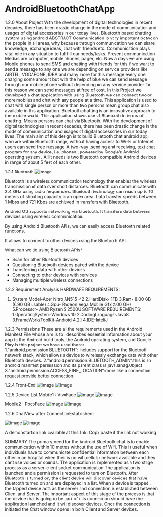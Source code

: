 # AndroidBluetoothChatApp

1.2.0 About Project
With the development of digital technologies in recent decades, there has been drastic change in the mode of communication and usages of digital accessories in our today lives.
Bluetooth based chatting system using android ABSTRACT Communication is very important between the people in all areas, why because through communication we can share knowledge, exchange ideas, chat with friends etc.
Communication plays vital role in any situation to full fill our needs/tasks. Present communication Medias are computer, mobile phones, pager, etc. Now a days we are using Mobile phones to send SMS and chatting with friends for this if we want to send a message to any one we are depending on service providers like AIRTEL, VODAFONE, IDEA and many more for this message every one charging some amount but with the help of blue we can send message through our mobile phone without depending on any service provider for this reason we can send messages at free of cost. 
In this Project we developed a chat application with using Bluetooth we can connect two or more mobiles and chat with any people at a time. This application is used to chat with single person or more than two persons mean group chat also available in this application. Bluetooth chatting is an innovative approach to the mobile world. This application shows use of Bluetooth in terms of chatting. Means persons can chat via Bluetooth. 
     With the development of digital technologies in recent decades, there has been drastic    change in the mode of communication and usages of digital accessories in our today lives.
The main aim of this design is to build Bluetooth chat android app, who are within Bluetooth range, without having access to Wi-Fi or Internet users can send free message.
A two-way ,sending and receiving, text chat program for any device, i.e. phones , powered by Google’s Android operating system . All it needs is two Bluetooth compatible Android devices in range of about 5 feet of each other.

1.2.1 Bluetooth
![image](https://user-images.githubusercontent.com/69396799/132393907-bab66dbb-3314-4f0f-a302-514f5bd98dbf.png)

Bluetooth is a wireless communication technology that enables the wireless transmission of data over short distances. Bluetooth can communicate with 2.4 GHz using radio frequencies. Bluetooth technology can reach up to 10 meters of shooting capacity in an open area. Data transfer speeds between 1 Mbps and 721 Kbps are achieved in transfers with Bluetooth.

Android OS supports networking via Bluetooth. It transfers data between devices using wireless communication.

By using Android Bluetooth APIs, we can easily access Bluetooth related functions.

It allows to connect to other devices using the Bluetooth API.

What can we do using Bluetooth APIs?
* Scan for other Bluetooth devices
* Questioning Bluetooth devices paired with the device
* Transferring data with other devices
* Connecting to other devices with services
* Managing multiple wireless connections



1.2.2 	Requirement Analysis
HARDWARE REQUIREMENTS:
1. System Model-Acer Nitro AN515-42
2.HardDisk- 1TB
3.Ram- 8.00 GB (6.90 GB usable)
4.Gpu- Radeon Vega Mobile Gfx 2.00 GHz
5.Processor- AMD Ryzen 5 2500U
SOFTWARE REQUIREMENTS:
1.OperatingSystem-Windows 10
2.CodingLanguage-Java8
3.FrameWork/ToolKit-Android 4.2.1
4.IDE-InteliJ

1.2.3 Permissions 
These are all the requirements used in the Android Manifest File whose aim is to : describes essential information about your app to the Android build tools, the Android operating system, and Google Play.In this project we have used these:-
1."android.permission.BLUETOOTH“:
includes support for the Bluetooth network stack, which allows a device to wirelessly exchange data with other Bluetooth devices.
2."android.permission.BLUETOOTH_ADMIN“:this is an android manifest permission and its parent class is java.lanag.Object 
3."android.permission.ACCESS_FINE_LOCATION“:more like a connection request provide better connection.

1.2.4 Front-End
![image](https://user-images.githubusercontent.com/69396799/132395630-c72b0e22-2721-47f3-a8d5-62e33fef41c1.png)
![image](https://user-images.githubusercontent.com/69396799/132395652-19b41ec2-d367-4253-b2c4-567311dc0dd5.png)

1.2.5 Device List 
Mobile1 : VivoFace 
![image](https://user-images.githubusercontent.com/69396799/132395800-e6004aee-32f2-421d-a084-8633c01a2ef6.png)
![image](https://user-images.githubusercontent.com/69396799/132395820-0b84a2e2-c11d-41b1-9208-056be8f1508c.png)

Mobile2  : PocoFace
![image](https://user-images.githubusercontent.com/69396799/132396089-416bff1b-850a-481f-b79a-ed269a761fd5.png)
![image](https://user-images.githubusercontent.com/69396799/132396112-b0e385bb-68f1-45c0-a795-3a3e0a11bfef.png)

1.2.6 ChatView after ConnectionEstablished:

![image](https://user-images.githubusercontent.com/69396799/132396450-4210453b-0216-4ca3-9bb7-cb5ed0f0d309.png)
![image](https://user-images.githubusercontent.com/69396799/132396474-ffacb1b1-7ca4-4396-88a8-3fb11ed0df82.png)

A demonstartion link available at this link:
Copy paste if the link not working

SUMMARY
The primary need for the Android Bluetooth chat is to enable communication within 10 metres without the use of Wifi. This is useful when individuals have to communicate confidential information between each other in an hospital when their is no wifi,cellular network available and they cant use voices or sounds.
The application is implemented as a two stage process as a server-client socket communication The application is launched and a permission is requested to turn on Bluetooth. After Bluetooth is turned on, the client device will discover devices that have Bluetooth turned on and are displayed in a list. When a device is tapped , the tapped device acts as the server and connection is established between Client and Server. The important aspect of this stage of the process is that the device that is going to be part of this connection should have the application launched and it will discover devices. Once the connection is initiated the Chat window opens in both Client and Server devices. 
